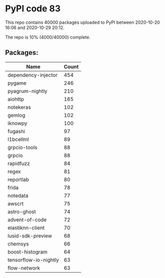 # PyPI code 83

This repo contains 40000 packages uploaded to PyPI between 
2020-10-20 16:06 and 2020-10-29 20:12.

The repo is 10% (4000/40000) complete.

## Packages:

| Name  | Count |
| ----- | ----- |
| dependency-injector | 454 |
| pygame | 246 |
| pyagrum-nightly | 210 |
| aiohttp | 165 |
| notekeras | 102 |
| gemlog | 102 |
| iknowpy | 100 |
| fugashi | 97 |
| l1bcellml | 89 |
| grpcio-tools | 88 |
| grpcio | 88 |
| rapidfuzz | 84 |
| regex | 81 |
| reportlab | 80 |
| frida | 78 |
| notedata | 77 |
| awscrt | 75 |
| astro-ghost | 74 |
| advent-of-code | 72 |
| elastiknn-client | 70 |
| lusid-sdk-preview | 68 |
| chemsys | 66 |
| boost-histogram | 64 |
| tensorflow-io-nightly | 63 |
| flow-network | 63 |


